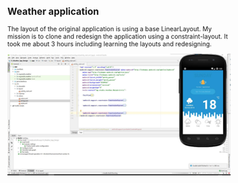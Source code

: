## Weather application
The layout of the original application is using a base LinearLayout.
My mission is to clone and redesign the application using a constraint-layout.
It took me about 3 hours including learning the layouts and redesigning.

![Design](QQ截图20190301212055.jpg)

